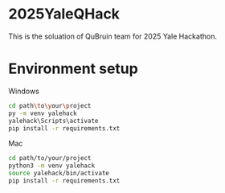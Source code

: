 # 2025YaleQHack
This is the soluation of QuBruin team for 2025 Yale Hackathon. 




# Environment setup

Windows

```bash
cd path\to\your\project
py -m venv yalehack
yalehack\Scripts\activate
pip install -r requirements.txt
```

Mac

```bash
cd path/to/your/project
python3 -m venv yalehack
source yalehack/bin/activate
pip install -r requirements.txt
```